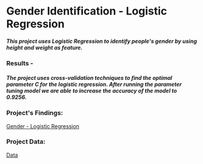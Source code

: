 # Gender Identification - Logistic Regression

##### This project uses Logistic Regression to identify people's gender by using height and weight as feature.

### Results - 
##### The project uses cross-validation techniques to find the optimal parameter C for the logistic regression. After running the parameter tuning model we are able to increase the accuracy of the model to 0.9256.

### Project's Findings:
[Gender - Logistic Regression](https://github.com/joaobecker/logistic_regression_gender/blob/master/Mini_Project_Logistic_Regression.ipynb)

### Project Data:
[Data](https://github.com/joaobecker/logistic_regression_gender/tree/master/data)
